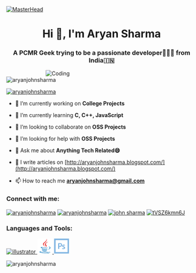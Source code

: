 [![MasterHead](https://developers.giphy.com/branch/master/static/why_4-dbf60f160acb0c6f22c6260bd3a8c6b5.gif)](https://aryanjohnsharma.blogspot.com)
<h1 align="center">Hi 👋, I'm Aryan Sharma</h1>
<h3 align="center">A PCMR Geek trying to be a passionate developer👨🏽‍💻 from India🇮🇳 </h3>
<img align="right" alt="Coding" width="400" src="https://cdn.dribbble.com/users/176039/screenshots/3081690/tna-dribbble-01.gif">

<p align="left"> <img src="https://komarev.com/ghpvc/?username=aryanjohnsharma&label=Profile%20views&color=0e75b6&style=flat" alt="aryanjohnsharma" /> </p>

<p align="left"> <a href="https://twitter.com/aryanjohnsharma" target="blank"><img src="https://img.shields.io/twitter/follow/aryanjohnsharma?logo=twitter&style=for-the-badge" alt="aryanjohnsharma" /></a> </p>

- 🔭 I’m currently working on **College Projects**

- 🌱 I’m currently learning **C, C++, JavaScript**

- 👯 I’m looking to collaborate on **OSS Projects**

- 👀 I’m looking for help with **OSS Projects**

- 💬 Ask me about **Anything Tech Related😄**

- 📝 I write articles on [http://aryanjohnsharma.blogspot.com/](http://aryanjohnsharma.blogspot.com/)

- 📫 How to reach me **aryanjohnsharma@gmail.com**

<h3 align="left">Connect with me:</h3>
<p align="left">
<a href="https://twitter.com/aryanjohnsharma" target="blank"><img align="center" src="https://raw.githubusercontent.com/rahuldkjain/github-profile-readme-generator/master/src/images/icons/Social/twitter.svg" alt="aryanjohnsharma" height="30" width="40" /></a>
<a href="https://instagram.com/aryanjohnsharma" target="blank"><img align="center" src="https://raw.githubusercontent.com/rahuldkjain/github-profile-readme-generator/master/src/images/icons/Social/instagram.svg" alt="aryanjohnsharma" height="30" width="40" /></a>
<a href="https://www.youtube.com/c/john sharma" target="blank"><img align="center" src="https://raw.githubusercontent.com/rahuldkjain/github-profile-readme-generator/master/src/images/icons/Social/youtube.svg" alt="john sharma" height="30" width="40" /></a>
<a href="https://discord.gg/tVSZ6kmn6J" target="blank"><img align="center" src="https://raw.githubusercontent.com/rahuldkjain/github-profile-readme-generator/master/src/images/icons/Social/discord.svg" alt="tVSZ6kmn6J" height="30" width="40" /></a>
</p>

<h3 align="left">Languages and Tools:</h3>
<p align="left"> <a href="https://www.adobe.com/in/products/illustrator.html" target="_blank" rel="noreferrer"> <img src="https://www.vectorlogo.zone/logos/adobe_illustrator/adobe_illustrator-icon.svg" alt="illustrator" width="40" height="40"/> </a> <a href="https://www.java.com" target="_blank" rel="noreferrer"> <img src="https://raw.githubusercontent.com/devicons/devicon/master/icons/java/java-original.svg" alt="java" width="40" height="40"/> </a> <a href="https://www.photoshop.com/en" target="_blank" rel="noreferrer"> <img src="https://raw.githubusercontent.com/devicons/devicon/master/icons/photoshop/photoshop-line.svg" alt="photoshop" width="40" height="40"/> </a> </p>

<p><img align="center" src="https://github-readme-stats.vercel.app/api/top-langs?username=aryanjohnsharma&show_icons=true&locale=en&layout=compact" alt="aryanjohnsharma" /></p>
